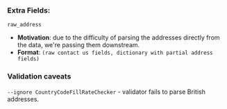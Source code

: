 ### Extra Fields:
`raw_address` 
  - __Motivation__: due to the difficulty of parsing the addresses directly from the data, we're passing them downstream.
  - __Format__: `(raw contact us fields, dictionary with partial address fields)` 

### Validation caveats
`--ignore CountryCodeFillRateChecker` - validator fails to parse British addresses.